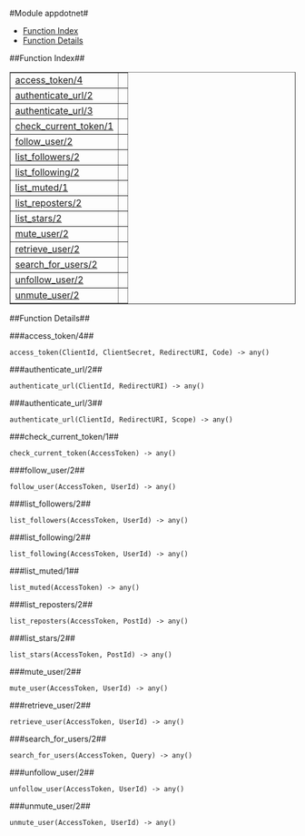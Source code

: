 

#Module appdotnet#
* [Function Index](#index)
* [Function Details](#functions)


<a name="index"></a>

##Function Index##


<table width="100%" border="1" cellspacing="0" cellpadding="2" summary="function index"><tr><td valign="top"><a href="#access_token-4">access_token/4</a></td><td></td></tr><tr><td valign="top"><a href="#authenticate_url-2">authenticate_url/2</a></td><td></td></tr><tr><td valign="top"><a href="#authenticate_url-3">authenticate_url/3</a></td><td></td></tr><tr><td valign="top"><a href="#check_current_token-1">check_current_token/1</a></td><td></td></tr><tr><td valign="top"><a href="#follow_user-2">follow_user/2</a></td><td></td></tr><tr><td valign="top"><a href="#list_followers-2">list_followers/2</a></td><td></td></tr><tr><td valign="top"><a href="#list_following-2">list_following/2</a></td><td></td></tr><tr><td valign="top"><a href="#list_muted-1">list_muted/1</a></td><td></td></tr><tr><td valign="top"><a href="#list_reposters-2">list_reposters/2</a></td><td></td></tr><tr><td valign="top"><a href="#list_stars-2">list_stars/2</a></td><td></td></tr><tr><td valign="top"><a href="#mute_user-2">mute_user/2</a></td><td></td></tr><tr><td valign="top"><a href="#retrieve_user-2">retrieve_user/2</a></td><td></td></tr><tr><td valign="top"><a href="#search_for_users-2">search_for_users/2</a></td><td></td></tr><tr><td valign="top"><a href="#unfollow_user-2">unfollow_user/2</a></td><td></td></tr><tr><td valign="top"><a href="#unmute_user-2">unmute_user/2</a></td><td></td></tr></table>


<a name="functions"></a>

##Function Details##

<a name="access_token-4"></a>

###access_token/4##


`access_token(ClientId, ClientSecret, RedirectURI, Code) -> any()`

<a name="authenticate_url-2"></a>

###authenticate_url/2##


`authenticate_url(ClientId, RedirectURI) -> any()`

<a name="authenticate_url-3"></a>

###authenticate_url/3##


`authenticate_url(ClientId, RedirectURI, Scope) -> any()`

<a name="check_current_token-1"></a>

###check_current_token/1##


`check_current_token(AccessToken) -> any()`

<a name="follow_user-2"></a>

###follow_user/2##


`follow_user(AccessToken, UserId) -> any()`

<a name="list_followers-2"></a>

###list_followers/2##


`list_followers(AccessToken, UserId) -> any()`

<a name="list_following-2"></a>

###list_following/2##


`list_following(AccessToken, UserId) -> any()`

<a name="list_muted-1"></a>

###list_muted/1##


`list_muted(AccessToken) -> any()`

<a name="list_reposters-2"></a>

###list_reposters/2##


`list_reposters(AccessToken, PostId) -> any()`

<a name="list_stars-2"></a>

###list_stars/2##


`list_stars(AccessToken, PostId) -> any()`

<a name="mute_user-2"></a>

###mute_user/2##


`mute_user(AccessToken, UserId) -> any()`

<a name="retrieve_user-2"></a>

###retrieve_user/2##


`retrieve_user(AccessToken, UserId) -> any()`

<a name="search_for_users-2"></a>

###search_for_users/2##


`search_for_users(AccessToken, Query) -> any()`

<a name="unfollow_user-2"></a>

###unfollow_user/2##


`unfollow_user(AccessToken, UserId) -> any()`

<a name="unmute_user-2"></a>

###unmute_user/2##


`unmute_user(AccessToken, UserId) -> any()`

